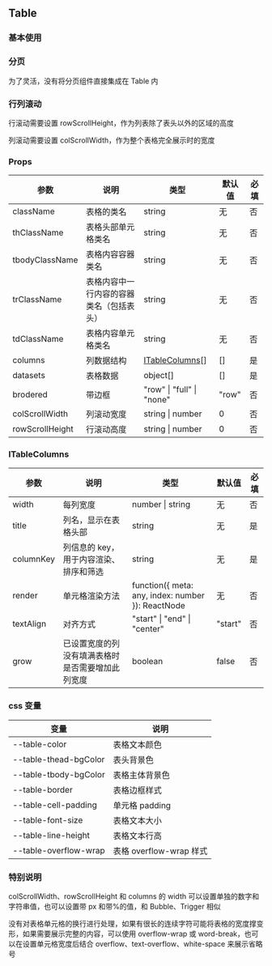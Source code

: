 ## Table

### 基本使用

<code src="../demo/table/table1.tsx"></code>

### 分页

为了灵活，没有将分页组件直接集成在 Table 内

<code src="../demo/table/table2.tsx"></code>

### 行列滚动

行滚动需要设置 rowScrollHeight，作为列表除了表头以外的区域的高度

列滚动需要设置 colScrollWidth，作为整个表格完全展示时的宽度

<code src="../demo/table/table3.tsx"></code>

### Props

| 参数            | 说明                                     | 类型                              | 默认值 | 必填 |
| --------------- | ---------------------------------------- | --------------------------------- | ------ | ---- |
| className       | 表格的类名                               | string                            | 无     | 否   |
| thClassName     | 表格头部单元格类名                       | string                            | 无     | 否   |
| tbodyClassName  | 表格内容容器类名                         | string                            | 无     | 否   |
| trClassName     | 表格内容中一行内容的容器类名（包括表头） | string                            | 无     | 否   |
| tdClassName     | 表格内容单元格类名                       | string                            | 无     | 否   |
| columns         | 列数据结构                               | [ITableColumns](#itablecolumns)[] | []     | 是   |
| datasets        | 表格数据                                 | object[]                          | []     | 是   |
| brodered        | 带边框                                   | "row" \| "full" \| "none"         | "row"  | 否   |
| colScrollWidth  | 列滚动宽度                               | string \| number                  | 0      | 否   |
| rowScrollHeight | 行滚动高度                               | string \| number                  | 0      | 否   |

### ITableColumns

| 参数      | 说明                                             | 类型                                              | 默认值  | 必填 |
| --------- | ------------------------------------------------ | ------------------------------------------------- | ------- | ---- |
| width     | 每列宽度                                         | number \| string                                  | 无      | 否   |
| title     | 列名，显示在表格头部                             | string                                            | 无      | 是   |
| columnKey | 列信息的 key，用于内容渲染、排序和筛选           | string                                            | 无      | 是   |
| render    | 单元格渲染方法                                   | function({ meta: any, index: number }): ReactNode | 无      | 否   |
| textAlign | 对齐方式                                         | "start" \| "end" \| "center"                      | "start" | 否   |
| grow      | 已设置宽度的列没有填满表格时是否需要增加此列宽度 | boolean                                           | false   | 否   |

### css 变量

| 变量                  | 说明                    |
| --------------------- | ----------------------- |
| --table-color         | 表格文本颜色            |
| --table-thead-bgColor | 表头背景色              |
| --table-tbody-bgColor | 表格主体背景色          |
| --table-border        | 表格边框样式            |
| --table-cell-padding  | 单元格 padding          |
| --table-font-size     | 表格文本大小            |
| --table-line-height   | 表格文本行高            |
| --table-overflow-wrap | 表格 overflow-wrap 样式 |

### 特别说明

colScrollWidth、rowScrollHeight 和 columns 的 width 可以设置单独的数字和字符串值，也可以设置带 px 和带%的值，和 Bubble、Trigger 相似

没有对表格单元格的换行进行处理，如果有很长的连续字符可能将表格的宽度撑变形，如果需要展示完整的内容，可以使用 overflow-wrap 或 word-break，也可以在设置单元格宽度后结合 overflow、text-overflow、white-space 来展示省略号
